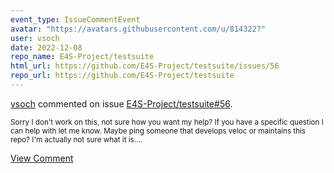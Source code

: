 ```yaml
---
event_type: IssueCommentEvent
avatar: "https://avatars.githubusercontent.com/u/814322?"
user: vsoch
date: 2022-12-08
repo_name: E4S-Project/testsuite
html_url: https://github.com/E4S-Project/testsuite/issues/56
repo_url: https://github.com/E4S-Project/testsuite
---
```


<a href='https://github.com/vsoch' target='_blank'>vsoch</a> commented on issue <a href='https://github.com/E4S-Project/testsuite/issues/56' target='_blank'>E4S-Project/testsuite#56</a>.

<small>Sorry I don't work on this, not sure how you want my help? If you have a specific question I can help with let me know. Maybe ping someone that develops veloc or maintains this repo? I'm actually not sure what it is....</small>

<a href='https://github.com/E4S-Project/testsuite/issues/56' target='_blank'>View Comment</a>